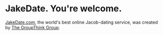 JakeDate. You're welcome.
========

[JakeDate.com](http://jakedate.com), the world's best online Jacob-dating service, was created by [The GroupThink Group](http://thegroupthinkgroup.com).